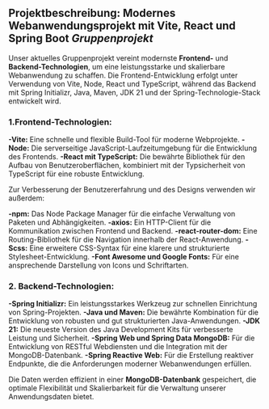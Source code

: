 ## Projektbeschreibung: Modernes Webanwendungsprojekt mit Vite, React und Spring Boot *Gruppenprojekt*

Unser aktuelles Gruppenprojekt vereint modernste **Frontend-** und **Backend-Technologien**, um eine leistungsstarke und skalierbare Webanwendung zu schaffen. Die Frontend-Entwicklung erfolgt unter Verwendung von Vite, Node, React und TypeScript, während das Backend mit Spring Initializr, Java, Maven, JDK 21 und der Spring-Technologie-Stack entwickelt wird.

### 1.Frontend-Technologien:

**-Vite:** Eine schnelle und flexible Build-Tool für moderne Webprojekte.
**-Node:** Die serverseitige JavaScript-Laufzeitumgebung für die Entwicklung des Frontends.
**-React mit TypeScript:** Die bewährte Bibliothek für den Aufbau von Benutzeroberflächen, kombiniert mit der Typsicherheit von TypeScript für eine robuste Entwicklung.

Zur Verbesserung der Benutzererfahrung und des Designs verwenden wir außerdem:

**-npm:** Das Node Package Manager für die einfache Verwaltung von Paketen und Abhängigkeiten.
**-axios:** Ein HTTP-Client für die Kommunikation zwischen Frontend und Backend.
**-react-router-dom:** Eine Routing-Bibliothek für die Navigation innerhalb der React-Anwendung.
**-Scss:** Eine erweitere CSS-Syntax für eine klarere und strukturierte Stylesheet-Entwicklung.
**-Font Awesome und Google Fonts:** Für eine ansprechende Darstellung von Icons und Schriftarten.

### 2. Backend-Technologien:

**-Spring Initializr:** Ein leistungsstarkes Werkzeug zur schnellen Einrichtung von Spring-Projekten.
**-Java und Maven:** Die bewährte Kombination für die Entwicklung von robusten und gut strukturierten Java-Anwendungen.
**-JDK 21:** Die neueste Version des Java Development Kits für verbesserte Leistung und Sicherheit.
**-Spring Web und Spring Data MongoDB:** Für die Entwicklung von RESTful Webdiensten und die Integration mit der MongoDB-Datenbank.
**-Spring Reactive Web:** Für die Erstellung reaktiver Endpunkte, die die Anforderungen moderner Webanwendungen erfüllen.

Die Daten werden effizient in einer **MongoDB-Datenbank** gespeichert, die optimale Flexibilität und Skalierbarkeit für die Verwaltung unserer Anwendungsdaten bietet.
